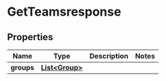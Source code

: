 

# GetTeamsresponse


## Properties

| Name | Type | Description | Notes |
|------------ | ------------- | ------------- | -------------|
|**groups** | [**List&lt;Group&gt;**](Group.md) |  |  |



